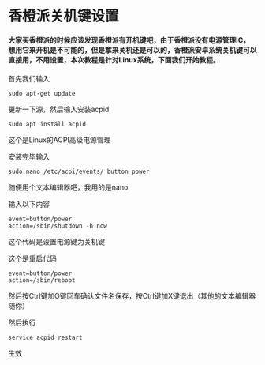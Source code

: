# 香橙派关机键设置

#### 大家买香橙派的时候应该发现香橙派有开机键吧，由于香橙派没有电源管理IC，想用它来开机是不可能的，但是拿来关机还是可以的，香橙派安卓系统关机键可以直接用，不用设置，本次教程是针对Linux系统，下面我们开始教程。

首先我们输入

```
sudo apt-get update
```

更新一下源，然后输入安装acpid

```
sudo apt install acpid
```

这个是Linux的ACPI高级电源管理

安装完毕输入

```
sudo nano /etc/acpi/events/ button_power
```

随便用个文本编辑器吧，我用的是nano

输入以下内容

```
event=button/power
action=/sbin/shutdown -h now
```

这个代码是设置电源键为关机键

这个是重启代码

```
event=button/power
action=/sbin/reboot
```

然后按Ctrl键加O键回车确认文件名保存，按Ctrl键加X键退出（其他的文本编辑器随你）

然后执行

```
service acpid restart
```

生效



